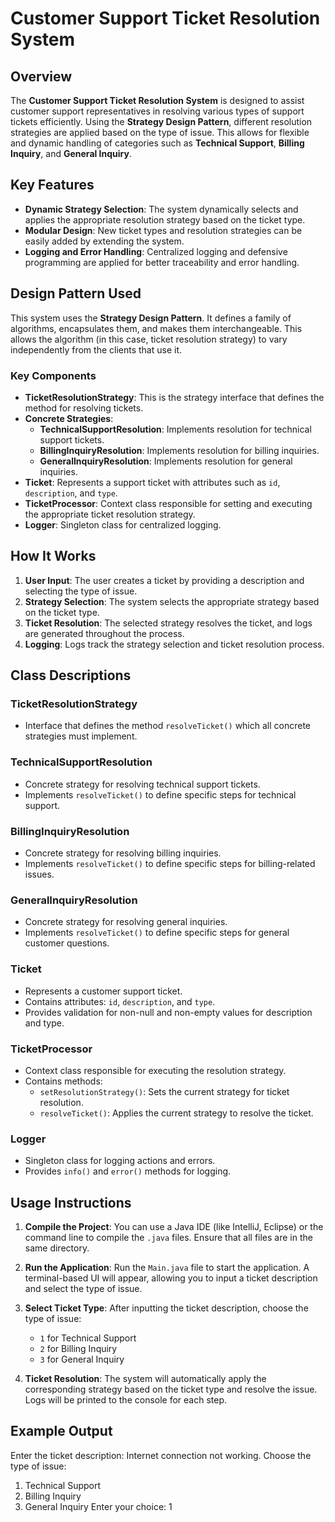 # Customer Support Ticket Resolution System

## Overview

The **Customer Support Ticket Resolution System** is designed to assist customer support representatives in resolving various types of support tickets efficiently. Using the **Strategy Design Pattern**, different resolution strategies are applied based on the type of issue. This allows for flexible and dynamic handling of categories such as **Technical Support**, **Billing Inquiry**, and **General Inquiry**.

## Key Features

- **Dynamic Strategy Selection**: The system dynamically selects and applies the appropriate resolution strategy based on the ticket type.
- **Modular Design**: New ticket types and resolution strategies can be easily added by extending the system.
- **Logging and Error Handling**: Centralized logging and defensive programming are applied for better traceability and error handling.

## Design Pattern Used

This system uses the **Strategy Design Pattern**. It defines a family of algorithms, encapsulates them, and makes them interchangeable. This allows the algorithm (in this case, ticket resolution strategy) to vary independently from the clients that use it.

### Key Components

- **TicketResolutionStrategy**: This is the strategy interface that defines the method for resolving tickets.
- **Concrete Strategies**:
  - **TechnicalSupportResolution**: Implements resolution for technical support tickets.
  - **BillingInquiryResolution**: Implements resolution for billing inquiries.
  - **GeneralInquiryResolution**: Implements resolution for general inquiries.
- **Ticket**: Represents a support ticket with attributes such as `id`, `description`, and `type`.
- **TicketProcessor**: Context class responsible for setting and executing the appropriate ticket resolution strategy.
- **Logger**: Singleton class for centralized logging.

## How It Works

1. **User Input**: The user creates a ticket by providing a description and selecting the type of issue.
2. **Strategy Selection**: The system selects the appropriate strategy based on the ticket type.
3. **Ticket Resolution**: The selected strategy resolves the ticket, and logs are generated throughout the process.
4. **Logging**: Logs track the strategy selection and ticket resolution process.

## Class Descriptions

### TicketResolutionStrategy

- Interface that defines the method `resolveTicket()` which all concrete strategies must implement.

### TechnicalSupportResolution

- Concrete strategy for resolving technical support tickets.
- Implements `resolveTicket()` to define specific steps for technical support.

### BillingInquiryResolution

- Concrete strategy for resolving billing inquiries.
- Implements `resolveTicket()` to define specific steps for billing-related issues.

### GeneralInquiryResolution

- Concrete strategy for resolving general inquiries.
- Implements `resolveTicket()` to define specific steps for general customer questions.

### Ticket

- Represents a customer support ticket.
- Contains attributes: `id`, `description`, and `type`.
- Provides validation for non-null and non-empty values for description and type.

### TicketProcessor

- Context class responsible for executing the resolution strategy.
- Contains methods:
  - `setResolutionStrategy()`: Sets the current strategy for ticket resolution.
  - `resolveTicket()`: Applies the current strategy to resolve the ticket.

### Logger

- Singleton class for logging actions and errors.
- Provides `info()` and `error()` methods for logging.

## Usage Instructions

1. **Compile the Project**:
   You can use a Java IDE (like IntelliJ, Eclipse) or the command line to compile the `.java` files. Ensure that all files are in the same directory.

2. **Run the Application**:
   Run the `Main.java` file to start the application. A terminal-based UI will appear, allowing you to input a ticket description and select the type of issue.

3. **Select Ticket Type**:
   After inputting the ticket description, choose the type of issue:

   - `1` for Technical Support
   - `2` for Billing Inquiry
   - `3` for General Inquiry

4. **Ticket Resolution**:
   The system will automatically apply the corresponding strategy based on the ticket type and resolve the issue. Logs will be printed to the console for each step.

## Example Output

Enter the ticket description: Internet connection not working. Choose the type of issue:

1. Technical Support
2. Billing Inquiry
3. General Inquiry Enter your choice: 1
